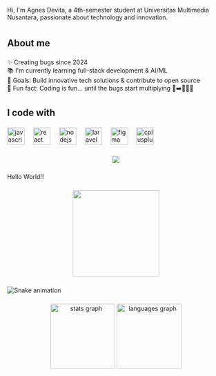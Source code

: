 <p align="left">Hi, I'm Agnes Devita, a 4th-semester student at Universitas Multimedia Nusantara, passionate about technology and innovation.</p>

###

<h1 align="left"></h1>

###

<h2 align="left">About me</h2>

###

<p align="left">✨ Creating bugs since 2024<br>📚 I'm currently learning full-stack development & AI/ML<br>🎯 Goals: Build innovative tech solutions & contribute to open source<br>🎲 Fun fact: Coding is fun… until the bugs start multiplying 🐛➡️🐛🐛🐛</p>

###

<h2 align="left">I code with</h2>

###

<div align="left">
  <img src="https://cdn.jsdelivr.net/gh/devicons/devicon/icons/javascript/javascript-original.svg" height="40" alt="javascript logo"  />
  <img width="12" />
  <img src="https://cdn.jsdelivr.net/gh/devicons/devicon/icons/react/react-original.svg" height="40" alt="react logo"  />
  <img width="12" />
  <img src="https://cdn.jsdelivr.net/gh/devicons/devicon/icons/nodejs/nodejs-original.svg" height="40" alt="nodejs logo"  />
  <img width="12" />
  <img src="https://cdn.jsdelivr.net/gh/devicons/devicon/icons/laravel/laravel-original.svg" height="40" alt="laravel logo"  />
  <img width="12" />
  <img src="https://cdn.jsdelivr.net/gh/devicons/devicon/icons/figma/figma-original.svg" height="40" alt="figma logo"  />
  <img width="12" />
  <img src="https://cdn.jsdelivr.net/gh/devicons/devicon/icons/cplusplus/cplusplus-original.svg" height="40" alt="cplusplus logo"  />
</div>

###

<div align="center">
  <img src="https://profile-counter.glitch.me/agnesdevita/count.svg?"  />
</div>

###

<p align="left">Hello World!!</p>

###

<div align="center">
  <img height="200" src="https://media.giphy.com/media/GkD4U3VfiIbzcBhQNu/giphy.gif?cid=790b7611h1vakwbgul9cbnmfq3jsrfyn93msql07e4qf3g0q&ep=v1_gifs_search&rid=giphy.gif&ct=g"  />
</div>

###

<img src="https://raw.githubusercontent.com/agnesdevita/agnesdevita/output/snake.svg" alt="Snake animation" />

###

<div align="center">
  <img src="https://github-readme-stats.vercel.app/api?username=agnesdevita&hide_title=false&hide_rank=false&show_icons=true&include_all_commits=true&count_private=true&disable_animations=false&theme=dracula&locale=en&hide_border=false&order=1" height="150" alt="stats graph"  />
  <img src="https://github-readme-stats.vercel.app/api/top-langs?username=agnesdevita&locale=en&hide_title=false&layout=compact&card_width=320&langs_count=5&theme=dracula&hide_border=false&order=2" height="150" alt="languages graph"  />
</div>

###
